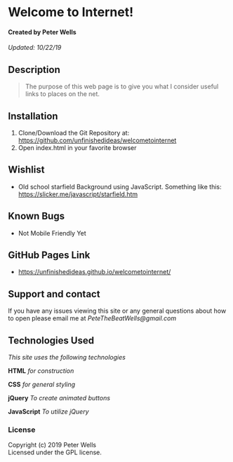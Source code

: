 # Welcome to Internet!
#### Created by Peter Wells
 _Updated: 10/22/19_

## Description
  
>The purpose of this web page is to give you what I consider useful links to places on the net.

## Installation

1. Clone/Download the Git Repository at: https://github.com/unfinishedideas/welcometointernet
2. Open index.html in your favorite browser

## Wishlist

* Old school starfield Background using JavaScript. Something like this: https://slicker.me/javascript/starfield.htm

## Known Bugs

* Not Mobile Friendly Yet

## GitHub Pages Link

* https://unfinishedideas.github.io/welcometointernet/

## Support and contact

If you have any issues viewing this site or any general questions about how to open please email me at
_PeteTheBeatWells@gmail.com_

## Technologies Used

_This site uses the following technologies_

 **HTML**
 _for construction_

 **CSS**
_for general styling_

**jQuery**
_To create animated buttons_

**JavaScript**
_To utilize jQuery_

### License
Copyright (c) 2019 Peter Wells  
Licensed under the GPL license.
